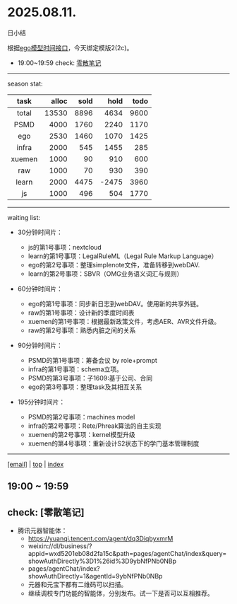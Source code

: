 # 2025.08.11.
日小结

<a id="top"></a>
根据[ego模型时间接口](https://gitee.com/hyg/blog/blob/master/timeflow.md)，今天绑定模版2(2c)。

<a id="index"></a>
- 19:00~19:59	check: [零散笔记](#20250811190000)

---
season stat:

| task | alloc | sold | hold | todo |
| :---: | ---: | ---: | ---: | ---: |
| total | 13530 | 8896 | 4634 | 9600 |
| PSMD | 4000 | 1760 | 2240 | 1170 |
| ego | 2530 | 1460 | 1070 | 1425 |
| infra | 2000 | 545 | 1455 | 285 |
| xuemen | 1000 | 90 | 910 | 600 |
| raw | 1000 | 70 | 930 | 390 |
| learn | 2000 | 4475 | -2475 | 3960 |
| js | 1000 | 496 | 504 | 1770 |

---
waiting list:


- 30分钟时间片：
  - js的第1号事项：nextcloud
  - learn的第1号事项：LegalRuleML（Legal Rule Markup Language）
  - ego的第2号事项：整理simplenote文件，准备转移到webDAV.
  - learn的第2号事项：SBVR（OMG业务语义词汇与规则）

- 60分钟时间片：
  - ego的第1号事项：同步新日志到webDAV。使用新的共享外链。
  - raw的第1号事项：设计新的季度时间表
  - xuemen的第1号事项：根据最新政策文件，考虑AER、AVR文件升级。
  - raw的第2号事项：熟悉内脏之间的关系

- 90分钟时间片：
  - PSMD的第1号事项：筹备会议 by role+prompt
  - infra的第1号事项：schema立项。
  - PSMD的第3号事项：子1609:基于公司、合同
  - ego的第3号事项：整理task及其相互关系

- 195分钟时间片：
  - PSMD的第2号事项：machines model
  - infra的第2号事项：Rete/Phreak算法的自主实现
  - xuemen的第2号事项：kernel模型升级
  - xuemen的第4号事项：重新设计S2状态下的学门基本管理制度

---
<a href="mailto:huangyg@mars22.com?subject=关于2025.08.11.[无名任务]任务&body=日期: 2025.08.11.%0D%0A序号: 10%0D%0A手稿:../../draft/2025/20250811.03.md%0D%0A---请勿修改邮件主题及以上内容 从下一行开始写您的想法---%0D%0A">[email]</a> | [top](#top) | [index](#index)
<a id="20250811190000"></a>
## 19:00 ~ 19:59
## check: [零散笔记]

- 腾讯元器智能体：
	- https://yuanqi.tencent.com/agent/dq3DiqbyxmrM
	- weixin://dl/business/?appid=wxd5201eb08d2fa15c&path=pages/agentChat/index&query=showAuthDirectly%3D1%26id%3D9ybNfPNb0NBp
	- pages/agentChat/index?showAuthDirectly=1&agentId=9ybNfPNb0NBp
	- 元器和元宝下都有二维码可以扫描。
	- 继续调校专门功能的智能体，分别发布。试一下是否可以互相推荐。
